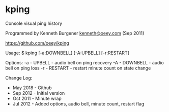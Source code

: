 # kping

Console visual ping history

Programmed by Kenneth Burgener <kenneth@oeey.com> (Sep 2011)

https://github.com/oeey/kping

Usage:
  $ kping [-a:DOWNBELL] [-A:UPBELL] [-r:RESTART] <SERVER>

Options:
  -a - UPBELL   - audio bell on ping recovery
  -A - DOWNBELL - audio bell on ping loss
  -r - RESTART  - restart minute count on state change

Change Log:
* May 2018 - Github
* Sep 2012 - Initial version
* Oct 2011 - Minute wrap
*  Jul 2012 - Added options, audio bell, minute count, restart flag


